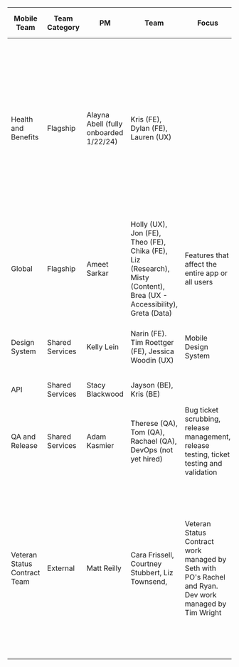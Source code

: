 | Mobile Team | Team Category| PM | Team | Focus | Team Ticket Label | Other Info |  Slack Channel 
| ------------| ----| ----| -----| -----| -------------| -----------|--------| 
| Health and Benefits | Flagship | Alayna Abell (fully onboarded 1/22/24) | Kris (FE), Dylan (FE), Lauren (UX) | | Health |  Team starting 1/22; in the mean time will fill in work per convo with Tim with bugs, code upkeep, react native given no remaining Q4 Health Work | va-mobile-health-benefits|
| Global | Flagship | Ameet Sarkar | Holly (UX), Jon (FE), Theo (FE), Chika (FE), Liz (Research), Misty (Content), Brea (UX - Accessibility), Greta (Data) | Features that affect the entire app or all users | global | started Sprint 84  | va-mobile-global|  
| Design System  | Shared Services |Kelly Lein | Narin (FE). Tim Roettger (FE), Jessica Woodin (UX) | Mobile Design System| | Ongoing since Q3 but modifying starting Sprint 86 | va-mobile-app-design-system |
| API  |Shared Services | Stacy Blackwood | Jayson (BE), Kris (BE) |  | | Starting Sprint 86 | va-mobile-api-engineering
| QA and Release   | Shared Services| Adam Kasmier |Therese (QA), Tom (QA), Rachael (QA), DevOps (not yet hired) | Bug ticket scrubbing, release management, release testing, ticket testing and validation  | QA and Release | Starting SPrint 86 | va-mobile-app-qa| 
| Veteran Status Contract Team | External |  Matt Reilly | Cara Frissell, Courtney Stubbert, Liz Townsend,   | Veteran Status Contract work managed by Seth with PO's Rachel and Ryan. Dev work managed by Tim Wright|  veteran-status| Mobile team not provided direction on how to support this team when instructed to break into teams. Re-followed up with Seth / Tim on 12/6 via slack and no update | va-mobile-veteran-status-id | 
